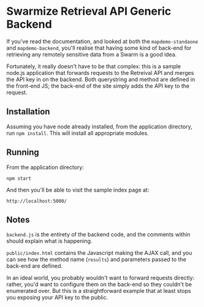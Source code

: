 # Swarmize Retrieval API Generic Backend

If you've read the documentation, and looked at both the `mapdemo-standaone` and `mapdemo-backend`, you'll realise that having some kind of back-end for retrieving any remotely sensitive data from a Swarm is a good idea. 

Fortunately, it really doesn't have to be that complex: this is a sample node.js application that forwards requests to the Retreival API and merges the API key in on the backend. Both querystring and method are defined in the front-end JS; the back-end of the site simply adds the API key to the request.

## Installation

Assuming you have node already installed, from the application directory, run `npm install`. This will install all appropriate modules.

## Running

From the application directory:

	npm start
	
And then you'll be able to visit the sample index page at:

	http://localhost:5000/
	
## Notes

`backend.js` is the entirety of the backend code, and the comments within should explain what is happening.

`public/index.html` contains the Javascript making the AJAX call, and you can see how the method name (`results`) and parameters passed to the back-end are defined.

In an ideal world, you probably wouldn't want to forward requests directly: rather, you'd want to configure them on the back-end so they couldn't be enumerated over. But this is a straightforward example that at least stops you exposing your API key to the public.
